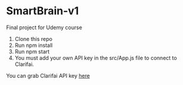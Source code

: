 # SmartBrain-v1
 
Final project for Udemy course

1. Clone this repo
2. Run npm install
3. Run npm start
4. You must add your own API key in the src/App.js file to connect to Clarifai.

You can grab Clarifai API key [here](https://www.clarifai.com)
